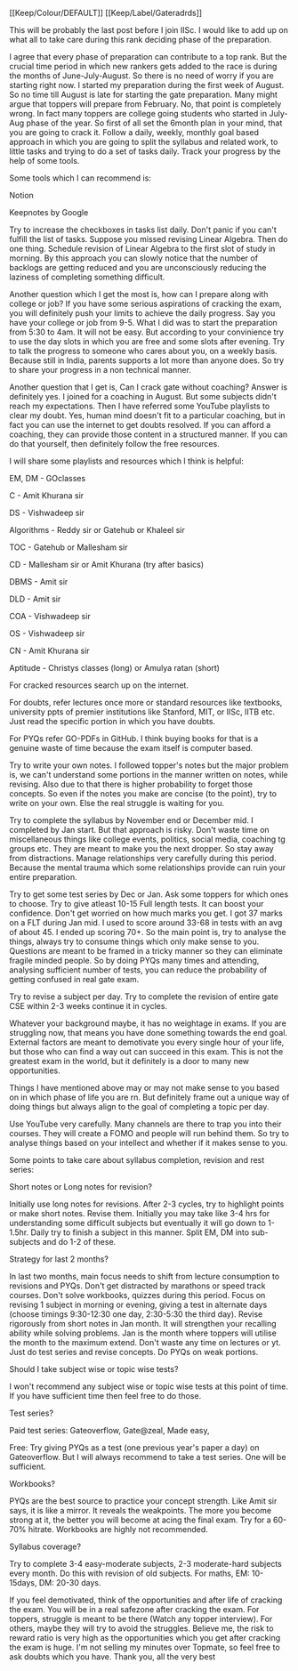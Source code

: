 [[Keep/Colour/DEFAULT]] [[Keep/Label/Gateradrds]]

This will be probably the last post before I join IISc. I would like to add up on what all to take care during this rank deciding phase of the preparation.

I agree that every phase of preparation can contribute to a top rank. But the crucial time period in which new rankers gets added to the race is during the months of June-July-August. So there is no need of worry if you are starting right now. I started my preparation during the first week of August. So no time till August is late for starting the gate preparation. Many might argue that toppers will prepare from February. No, that point is completely wrong. In fact many toppers are college going students who started in July-Aug phase of the year. So first of all set the 6month plan in your mind, that you are going to crack it. Follow a daily, weekly, monthly goal based approach in which you are going to split the syllabus and related work, to little tasks and trying to do a set of tasks daily. Track your progress by the help of some tools.

Some tools which I can recommend is:

Notion

Keepnotes by Google

Try to increase the checkboxes in tasks list daily. Don't panic if you can't fulfill the list of tasks. Suppose you missed revising Linear Algebra. Then do one thing. Schedule revision of Linear Algebra to the first slot of study in morning. By this approach you can slowly notice that the number of backlogs are getting reduced and you are unconsciously reducing the laziness of completing something difficult.

Another question which I get the most is, how can I prepare along with college or job? If you have some serious aspirations of cracking the exam, you will definitely push your limits to achieve the daily progress. Say you have your college or job from 9-5. What I did was to start the preparation from 5:30 to 4am. It will not be easy. But according to your convinience try to use the day slots in which you are free and some slots after evening. Try to talk the progress to someone who cares about you, on a weekly basis. Because still in India, parents supports a lot more than anyone does. So try to share your progress in a non technical manner.

Another question that I get is, Can I crack gate without coaching? Answer is definitely yes. I joined for a coaching in August. But some subjects didn't reach my expectations. Then I have referred some YouTube playlists to clear my doubt. Yes, human mind doesn't fit to a particular coaching, but in fact you can use the internet to get doubts resolved. If you can afford a coaching, they can provide those content in a structured manner. If you can do that yourself, then definitely follow the free resources.

I will share some playlists and resources which I think is helpful:

EM, DM - GOclasses

C - Amit Khurana sir

DS - Vishwadeep sir

Algorithms - Reddy sir or Gatehub or Khaleel sir

TOC - Gatehub or Mallesham sir

CD - Mallesham sir or Amit Khurana (try after basics)

DBMS - Amit sir

DLD - Amit sir

COA - Vishwadeep sir

OS - Vishwadeep sir

CN - Amit Khurana sir

Aptitude - Christys classes (long) or Amulya ratan (short)

For cracked resources search up on the internet.

For doubts, refer lectures once more or standard resources like textbooks, university ppts of premier institutions like Stanford, MIT, or IISc, IITB etc. Just read the specific portion in which you have doubts.

For PYQs refer GO-PDFs in GitHub. I think buying books for that is a genuine waste of time because the exam itself is computer based.

Try to write your own notes. I followed topper's notes but the major problem is, we can't understand some portions in the manner written on notes, while revising. Also due to that there is higher probability to forget those concepts. So even if the notes you make are concise (to the point), try to write on your own. Else the real struggle is waiting for you.

Try to complete the syllabus by November end or December mid. I completed by Jan start. But that approach is risky. Don't waste time on miscellaneous things like college events, politics, social media, coaching tg groups etc. They are meant to make you the next dropper. So stay away from distractions. Manage relationships very carefully during this period. Because the mental trauma which some relationships provide can ruin your entire preparation.

Try to get some test series by Dec or Jan. Ask some toppers for which ones to choose. Try to give atleast 10-15 Full length tests. It can boost your confidence. Don't get worried on how much marks you get. I got 37 marks on a FLT during Jan mid. I used to score around 33-68 in tests with an avg of about 45. I ended up scoring 70+. So the main point is, try to analyse the things, always try to consume things which only make sense to you. Questions are meant to be framed in a tricky manner so they can eliminate fragile minded people. So by doing PYQs many times and attending, analysing sufficient number of tests, you can reduce the probability of getting confused in real gate exam.

Try to revise a subject per day. Try to complete the revision of entire gate CSE within 2-3 weeks continue it in cycles.

Whatever your background maybe, it has no weightage in exams. If you are struggling now, that means you have done something towards the end goal. External factors are meant to demotivate you every single hour of your life, but those who can find a way out can succeed in this exam. This is not the greatest exam in the world, but it definitely is a door to many new opportunities.

Things I have mentioned above may or may not make sense to you based on in which phase of life you are rn. But definitely frame out a unique way of doing things but always align to the goal of completing a topic per day.

Use YouTube very carefully. Many channels are there to trap you into their courses. They will create a FOMO and people will run behind them. So try to analyse things based on your intellect and whether if it makes sense to you.

Some points to take care about syllabus completion, revision and rest series:

Short notes or Long notes for revision?

Initially use long notes for revisions. After 2-3 cycles, try to highlight points or make short notes. Revise them. Initially you may take like 3-4 hrs for understanding some difficult subjects but eventually it will go down to 1-1.5hr. Daily try to finish a subject in this manner. Split EM, DM into sub-subjects and do 1-2 of these.

Strategy for last 2 months?

In last two months, main focus needs to shift from lecture consumption to revisions and PYQs. Don't get distracted by marathons or speed track courses. Don't solve workbooks, quizzes during this period. Focus on revising 1 subject in morning or evening, giving a test in alternate days (choose timings 9:30-12:30 one day, 2:30-5:30 the third day). Revise rigorously from short notes in Jan month. It will strengthen your recalling ability while solving problems. Jan is the month where toppers will utilise the month to the maximum extend. Don't waste any time on lectures or yt. Just do test series and revise concepts. Do PYQs on weak portions.

Should I take subject wise or topic wise tests?

I won't recommend any subject wise or topic wise tests at this point of time. If you have sufficient time then feel free to do those.

Test series?

Paid test series: Gateoverflow, Gate@zeal, Made easy,

Free: Try giving PYQs as a test (one previous year's paper a day) on Gateoverflow. But I will always recommend to take a test series. One will be sufficient.

Workbooks?

PYQs are the best source to practice your concept strength. Like Amit sir says, it is like a mirror. It reveals the weakpoints. The more you become strong at it, the better you will become at acing the final exam. Try for a 60-70% hitrate. Workbooks are highly not recommended.

Syllabus coverage?

Try to complete 3-4 easy-moderate subjects, 2-3 moderate-hard subjects every month. Do this with revision of old subjects. For maths, EM: 10-15days, DM: 20-30 days.

If you feel demotivated, think of the opportunities and after life of cracking the exam. You will be in a real safezone after cracking the exam. For toppers, struggle is meant to be there (Watch any topper interview). For others, maybe they will try to avoid the struggles. Believe me, the risk to reward ratio is very high as the opportunities which you get after cracking the exam is huge. I'm not selling my minutes over Topmate, so feel free to ask doubts which you have. Thank you, all the very best
